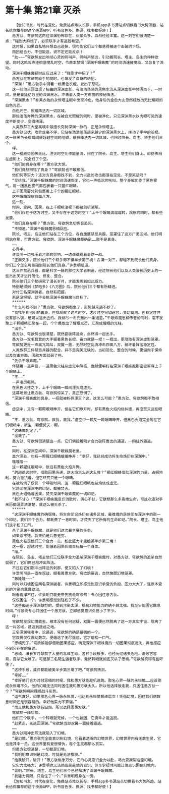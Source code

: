 # 第十集 第21章 灭杀
        【告知书友，时代在变化，免费站点难以长存，手机app多书源站点切换看书大势所趋，站长给你推荐的这个换源APP，听书音色多、换源、找书都好使！】
       愚方驮、穹欲鹄这两位深渊恐怖存在，仇家众多，血战经验丰富。这一刻它们很清楚一点：“碰到大麻烦了，必须联手才有逃脱希望。”
       这时候，如果自私地只想自己逃掉，很可能它们三个都落得被逐个击破的下场。
       而团结合力，不但能逃，说不定还能反杀！
       “幼~~~”穹欲鹄发出响彻心灵的鸣叫声，鸣叫声悠远，引动着院长、塔主、岛主的种种欲望。同时这鸣叫声还彻底搅乱时空，令原本禁锢‘深渊千眼蛛魔’的时间流速被搅动，又恢复了流动。
       深渊千眼蛛魔顿时反应过来了：“我刚才中招了？”
       愚方驮在穹欲鹄动手的同时，也爆发了自身的绝招。
       “深渊！”愚方驮手中持着一根黑色长棍，发出了怒吼。
       这一刻他头顶出现了扭曲的深渊虚影，有浩浩荡荡的黑色水流从深渊虚影中倾泻而下，一时间，便是蔓延亿万里的深渊黑水，冲击着人类一方布置的神秘阵法。
       “深渊黑水？”朴素衣袍的永恒塔主眼中出现冷色，他身后的金色大山忽然绽放出无比耀眼的白色光芒。
       白色光芒，照耀阵法内一切区域。
       那些浩荡奔腾的深渊黑水，在被白光照耀的同时，便被净化，只见深渊黑水以肉眼可见的速度不断变少，变得稀薄。
       人类族群三大至高境中最擅长克制深渊一脉的，正是永恒塔主。
       愚方驮见状，攻势丝毫不停，它站在浩浩荡荡越来越少的深渊黑水上，挥动了手中的长棍。这一根黑色长棍瞬间便超越空间的阻碍，横扫阵法内一切区域，也扫过院长、岛主、塔主他们三个。
       呼。
       这一棍威势恐怖无比，湮灭时空化作能量流，扫在了院长、岛主、塔主他们身上。却彷佛扫在虚影上，完全扫了个空。
       “他们的真身在哪？”愚方驮大惊。
       “我们竟然辨错了真身？”穹欲鹄也不敢相信。
       他们何等实力？连对方真身都找不到，全力以赴的攻击都落在空处，不是笑话吗？
       “交给我。”深渊千眼蛛魔的时间流速恢复，它也一声低沉的吼叫，整个身躯化作了黑色雾气，每一团黑色雾气都包裹着一只猩红眼睛。
       上千团黑雾分别包裹着上千个的猩红眼睛。
       这些眼睛观察四面八方。
       这一刻。
       时间、空间、因果，在上千眼睛注视下都被剖析清晰。
       “他们存在于这方时空，又不存在于这方时空？”上千个眼睛滴熘熘转，观察的同时，都有些发蒙。
       “他们真身在哪？”愚方驮、穹欲鹄急切传音追问。
       “不知道。”深渊千眼蛛魔思楠回应。
       院长、塔主、岛主他们站在三个方位，各自施展禁忌兵器，笼罩住了这方广袤区域。他们明明站在那，可愚方驮、穹欲鹄、深渊千眼蛛魔却确定……那不是真身。
       ……
       心界中。
       许景明一边强压着污染的影响，一边遥遥观看着这一战。
       “正面交手，院长他们三个联手都不惧半步第三境！古漠一对三，都碰不到院长他们真身。你们三个怎么可能碰到院长他们真身。”许景明暗道。
       这三件禁忌兵器，都是科学一脉的那位大学者制造，经过院长他们以及人类漫长历史上的一些杰出天才进行简化、修复、整合。
       院长他们三个都研究了漫长岁月，才能发挥到如此威力。
       特别是得到《梦哈多》《八方图》后，院长他们三个都有所精进。
       对付三名深渊强者，自然有把握。
       若是没把握，就不会挑深渊千眼蛛魔当目标了。
       ******
       “什么叫找不到？”愚方驮、穹欲鹄都急了，形势越来越不妙了。
       “我找不到他们的真身，但我观察了这片时空，这片时空宛如迷宫，变幻莫测。但稳定性并没有那么强，是可以逃出去的。我倾尽一击先轰出一条通道。”千眼蛛魔思楠传音的同时，毫不犹豫上千颗眼睛汇聚在一起，个个爆发出了耀眼光芒，汇聚成耀眼的光柱。
       “出手。”
       愚方驮、穹欲鹄也很清楚，既然要破阵逃命，自然得一起出手。
       愚方驮一双毛茸茸的大手握着黑色长棍，奋力就是一棍！一棍出，更隐隐有深渊虚影笼罩。
       穹欲鹄更是一声高亢鸣叫，双翼一震，无尽时空乱流冲击四面八方，破坏着阵法稳定性。
       人类族群三件禁忌兵器的配合，并不是完美无缺的。当初简化、整合的时候，更偏向于保命以及攻击方面。困敌方面就弱了些。
       “先杀千眼蛛魔。”
       伴随着一道声音，一道黑色火柱从虚无中降临，轰然便噼打在深渊千眼蛛魔那密密麻麻上千个眼睛上。
       “不——”
       一声凄厉嘶鸣。
       在黑色火柱之下，上千个眼睛一瞬间湮灭成虚无。
       这幕场景让愚方驮、穹欲鹄惊呆了，真正恐惧了。
       “深渊千眼蛛魔的真身，一招就被粉碎湮灭？这，这怎么可能？”愚方驮、穹欲鹄都不敢相信。
       虚空中，又有一颗颗眼睛睁开，但在它们睁开时，却有黑色火焰灼烧纠缠，再度焚灭这些眼睛。
       “不，愚方驮，穹欲鹄，救我，救我。”虚空中一颗又一颗眼睛睁开，但黑色火焰完全附在它们眼睛中，新生一颗便焚灭一颗。
       “这蛛魔死定了。”
       “没救了。”
       愚方驮、穹欲鹄很清楚这一点，它们俩趁着刚才合力破阵轰出的通道，一同往外遁逃。
       ……
       同时，在深渊空间中，深渊千眼蛛魔老巢。
       巢穴深处，也有一颗猩红眼睛缓缓睁开：“幸好，我已经成功将生命烙印在深渊中。”
       嗤嗤嗤~~
       这一颗猩红眼睛中，依旧有黑色火焰升腾。
       “跨越遥远时空，借助因果传递，这火焰怎么还这么强？”猩红眼睛借助深渊的力量，占据地利，努力抵抗着。但它终究只是一个眼睛。
       在被灼烧了仅仅一个呼吸时间，这一颗猩红眼睛也被灼烧成虚无。
       它烙印在深渊中的印记，都被焚灭。
       黑色火焰循着因果，焚灭深渊千眼蛛魔的一切印记。
       “我不甘心！”深渊千眼蛛魔意识消散时，满心不甘，它献祭那么多高维生命，可这次连对手来历都没弄清清楚，就这么被灭杀了。
       ******
       “这深渊千眼蛛魔的确很强，将生命印记烙印在诸多区域，最难缠的是烙印在深渊中的那一个印记，我们三个合力，都耗费了一息时间，才焚灭了它所有的生命印记。”院长、塔主、岛主他们这才松了口气。
       杀了深渊千眼蛛魔，就是他们这次最主要的任务。
       如果杀不死，将来怕是后患无穷。
       黑色火柱是他们三个合力一击，如此威力才能媲美半步第三境！
       这一招，超越时空，能循着因果纠缠目标每一个身体。
       “嗡。”
       在院长、岛主、塔主他们三位联手全力追杀深渊千眼蛛魔时，对愚方驮、穹欲鹄的追杀自然就弱了，它们俩已然冲出阵法。
       不过在它们刚冲出阵法的刹那，便又陷入了幻境！
       许景明可是一直在观战，眼看着愚方驮、穹欲鹄要逃，自然施展幻境笼罩。
       “轰隆隆~~~”
       同时以幻境困住两名深渊强者，许景明立即感觉到意识承受的负担，压力太大了，连原本受到的污染也蠢蠢欲动。
       眼看着撑不住，许景明只能无奈先放走穹欲鹄！专心困住愚方驮。
       仅仅困住一个，许景明感觉到轻松了不少。
       “这些痴迷于深渊献祭的，受到污染太深，抵抗幻境能力的确不算太强。我至少能困它数息时间。”许景明专心只困住一个愚方驮，立即感觉意识负担小了不少。
       呼！
       穹欲鹄发现幻境散去，根本没有任何迟疑，双翼一震便已然脱离了这一方真实宇宙，脱离了这一片区域，遁逃到遥远之地。
       三名深渊强者中，论遁逃，穹欲鹄的确是最强的一个。
       它双翼仅仅震动数次，便遁逃了无尽遥远，它才暗松一口气。
       “思楠死了。”穹欲鹄能够借助因果感应，确定深渊千眼蛛魔的一切因果彻底消失，再也感应不到它存在的痕迹。
       “思楠，漫长岁月献祭了大量的高维生命，各种手段极多，也经历过诸多危险。击败它容易，要杀它太难了。可是那三名陌生强者联手，竟然转眼就彻底灭杀了思楠。”穹欲鹄真得有些吓住了。
       “这种手段，或许都能媲美半步第三境了吧。”穹欲鹄猜测。
       “幸好……”
       “幸好他们合力对付思楠的时候，我和愚方驮能趁机逃跑。那名心界一脉的永恒境……应该刚成永恒境不久，他的幻境无法同时困住我和愚方驮太久。所以他选择放走我，只困住愚方驮一个？”穹欲鹄瞬间理顺战斗形势。
       “运气真好，如果那名心界一脉永恒境，也达到永恒境巅峰层次！凭借幻境，困住我们俩数息时间还是很容易的。幸好他实力不算强。”
       “而且他和愚方驮有旧怨，所以选择困愚方驮。”
       穹欲鹄一阵后怕。
       他们三个联手，一个转眼就死掉，一个也被困，它侥幸才能逃脱。
       “赶紧走，先逃回深渊。”穹欲鹄当即双翼一震接着遁逃。
       ……
       愚方驮刚冲出阵法就陷入了幻境。
       “是幻境。”愚方驮完全能意识到幻境，它看着浩瀚的幻境世界，幻境世界内有无数生灵，它也是其中一员，这世界里有爱恨情仇，每个生灵都那么真实。
       但愚方驮很清楚，一切都是幻境。
       “我明明意识到是幻境，可就是无法摆脱。”
       “给我破开，破开！”愚方驮焦急万分，它的心灵意识全力以赴，竭力要撕裂这座幻境。
       它实力太强大，许景明也无法彻底蒙蔽他的意识，但至少短时间能让他意识困在幻境内。
       “景明。”院长、塔主、岛主他们三个已经解决了深渊千眼蛛魔。
       “我能力有限，只拖住了一个。”许景明现身在一旁。
       【告知书友，时代在变化，免费站点难以长存，手机app多书源站点切换看书大势所趋，站长给你推荐的这个换源APP，听书音色多、换源、找书都好使！】